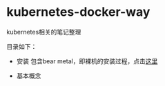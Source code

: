 # kubernetes-docker-way
kubernetes相关的笔记整理

目录如下：

- 安装
包含bear metal，即裸机的安装过程，点击[这里](setup/README.md)

- 基本概念
